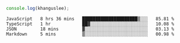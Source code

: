 ```js
console.log(khanguslee);
```

<!--START_SECTION:waka-->

```text
JavaScript   8 hrs 36 mins   █████████████████████▒░░░   85.81 %
TypeScript   1 hr            ██▓░░░░░░░░░░░░░░░░░░░░░░   10.08 %
JSON         18 mins         ▓░░░░░░░░░░░░░░░░░░░░░░░░   03.13 %
Markdown     5 mins          ▒░░░░░░░░░░░░░░░░░░░░░░░░   00.98 %
```

<!--END_SECTION:waka-->

<!--
**khanguslee/khanguslee** is a ✨ _special_ ✨ repository because its `README.md` (this file) appears on your GitHub profile.

Here are some ideas to get you started:

- 🔭 I’m currently working on ...
- 🌱 I’m currently learning ...
- 👯 I’m looking to collaborate on ...
- 🤔 I’m looking for help with ...
- 💬 Ask me about ...
- 📫 How to reach me: ...
- 😄 Pronouns: ...
- ⚡ Fun fact: ...
-->
